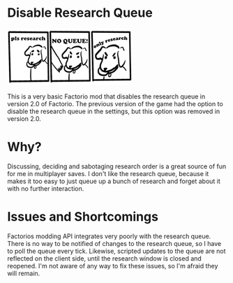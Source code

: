 # Disable Research Queue

![Mod Thumbnail](https://raw.githubusercontent.com/chrisliebaer/factorio-disable-research-queue/refs/heads/master/thumbnail.png)

This is a very basic Factorio mod that disables the research queue in version 2.0 of Factorio.
The previous version of the game had the option to disable the research queue in the settings, but this option was removed in version 2.0.

# Why?
Discussing, deciding and sabotaging research order is a great source of fun for me in multiplayer saves.
I don't like the research queue, because it makes it too easy to just queue up a bunch of research and forget about it with no further interaction.

# Issues and Shortcomings
Factorios modding API integrates very poorly with the research queue.
There is no way to be notified of changes to the research queue, so I have to poll the queue every tick.
Likewise, scripted updates to the queue are not reflected on the client side, until the research window is closed and reopened.
I'm not aware of any way to fix these issues, so I'm afraid they will remain.
